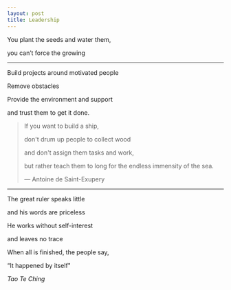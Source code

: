 ```yaml
---
layout: post
title: Leadership
---
```


You plant the seeds and water them, 

you can’t force the growing  

---

Build projects around motivated people

Remove obstacles

Provide the environment and support

and trust them to get it done.


> If you want to build a ship, 
> 
> don't drum up people to collect wood 
> 
> and don't assign them tasks and work, 
> 
> but rather teach them to long for the endless immensity of the sea. 
> 
> — Antoine de Saint-Exupery

 
---

The great ruler speaks little

and his words are priceless

He works without self-interest

and leaves no trace

When all is finished, the people say,

“It happened by itself"

*Tao Te Ching*